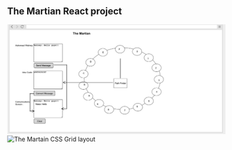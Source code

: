 ## The Martian React project

![ The Martain page design](/src/Martain_page.png "Page design") 
![ The Martain CSS Grid layout](/src/Martain_page_layout.png "CSS Grid layout") 
